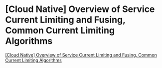 # [Cloud Native] Overview of Service Current Limiting and Fusing, Common Current Limiting Algorithms
[[Cloud Native] Overview of Service Current Limiting and Fusing, Common Current Limiting Algorithms](https://aiwithcloud.com/2022/09/16/cloud_native_overview_of_service_current_limiting_and_fusing_common_current_limiting_algorithms/)